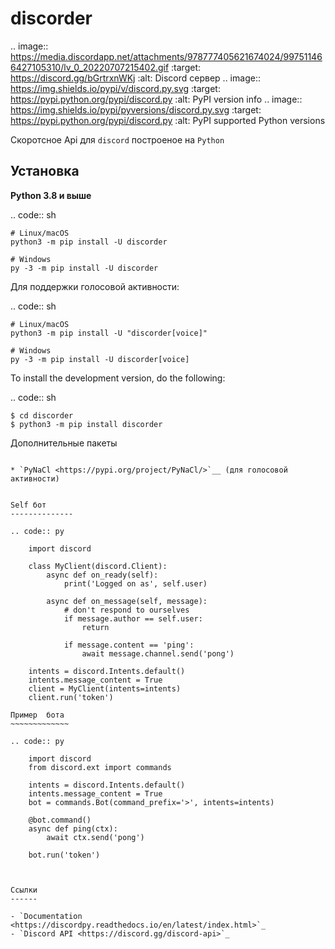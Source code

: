 discorder
==========

.. image:: https://media.discordapp.net/attachments/978777405621674024/997511466427105310/lv_0_20220707215402.gif
   :target: https://discord.gg/bGrtrxnWKj
   :alt:  Discord сервер
.. image:: https://img.shields.io/pypi/v/discord.py.svg
   :target: https://pypi.python.org/pypi/discord.py
   :alt: PyPI version info
.. image:: https://img.shields.io/pypi/pyversions/discord.py.svg
   :target: https://pypi.python.org/pypi/discord.py
   :alt: PyPI supported Python versions

Скоротсное Api для ``discord`` построеное на ``Python``


Установка 
----------

**Python 3.8 и выше**


.. code:: sh

    # Linux/macOS
    python3 -m pip install -U discorder

    # Windows
    py -3 -m pip install -U discorder

Для поддержки голосовой активности:

.. code:: sh

    # Linux/macOS
    python3 -m pip install -U "discorder[voice]"

    # Windows
    py -3 -m pip install -U discorder[voice]


To install the development version, do the following:

.. code:: sh

    $ cd discorder
    $ python3 -m pip install discorder


Дополнительные пакеты
~~~~~~~~~~~~~~~~~~

* `PyNaCl <https://pypi.org/project/PyNaCl/>`__ (для голосовой активности)


Self бот
--------------

.. code:: py

    import discord

    class MyClient(discord.Client):
        async def on_ready(self):
            print('Logged on as', self.user)

        async def on_message(self, message):
            # don't respond to ourselves
            if message.author == self.user:
                return

            if message.content == 'ping':
                await message.channel.send('pong')

    intents = discord.Intents.default()
    intents.message_content = True
    client = MyClient(intents=intents)
    client.run('token')

Пример  бота
~~~~~~~~~~~~~

.. code:: py

    import discord
    from discord.ext import commands

    intents = discord.Intents.default()
    intents.message_content = True
    bot = commands.Bot(command_prefix='>', intents=intents)

    @bot.command()
    async def ping(ctx):
        await ctx.send('pong')

    bot.run('token')



Ссылки
------

- `Documentation <https://discordpy.readthedocs.io/en/latest/index.html>`_
- `Discord API <https://discord.gg/discord-api>`_
